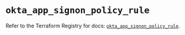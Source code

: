 # `okta_app_signon_policy_rule`

Refer to the Terraform Registry for docs: [`okta_app_signon_policy_rule`](https://registry.terraform.io/providers/okta/okta/4.13.0/docs/resources/app_signon_policy_rule).
